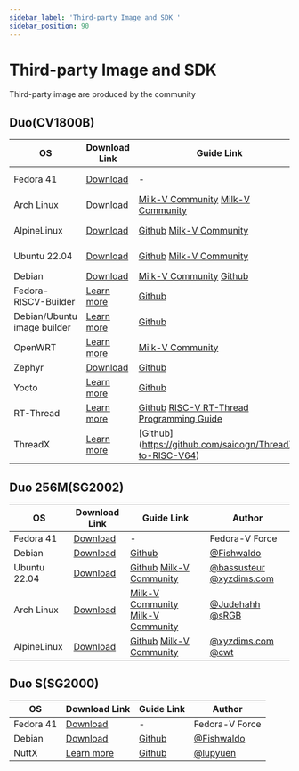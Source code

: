 ```yaml
---
sidebar_label: 'Third-party Image and SDK '
sidebar_position: 90
---
```


# Third-party Image and SDK

Third-party image are produced by the community

## Duo(CV1800B)

| OS                          | Download Link                                                                                                   | Guide Link                                                                                                                                                                                                                   | Author                                                                                                                                                                       |
| --------------------------- | --------------------------------------------------------------------------------------------------------------- | ---------------------------------------------------------------------------------------------------------------------------------------------------------------------------------------------------------------------------- | ---------------------------------------------------------------------------------------------------------------------------------------------------------------------------- |
| Fedora 41    | [Download](https://mirror.iscas.ac.cn/fedora-riscv/dl/Milk-V/Duo/images/latest/) | - | Fedora-V Force |
| Arch Linux                  | [Download](https://drive.google.com/file/d/1Qf8ioR29KCsvt2MIWre168Um9Q8ot_z5/view?usp=sharing)                  | [Milk-V Community](https://community.milkv.io/t/arch-linux-on-milkv-duo-milkv-duo-arch-linux/329) [Milk-V Community](https://community.milkv.io/t/debian-arch-linux-on-milkv-duo-256m-milkv-duo-256m-debian-arch-linux/1110) | [@Judehahh](https://community.milkv.io/u/Judehahh) [@sRGB](https://community.milkv.io/u/srgb/summary)                                                                        |
| AlpineLinux                 | [Download](https://drive.google.com/file/d/1LfebzdIubEVe0RRMwWAD5QA5LjK-8sv5/view?usp=drive_link)               | [Github](https://github.com/cwt/duo-buildroot-sdk/releases/tag/poc1) [Milk-V Community](https://community.milkv.io/t/alpine-linux-on-the-duo/700/5)                                                                          | [@xyzdims.com](https://xyzdims.com/3d-printers/misc-hardware-notes/iot-milk-v-duo-risc-v-esbc-running-linux/#AlpineLinux_Disk_Image) [@cwt](https://github.com/cwt)          |
| Ubuntu 22.04                | [Download](https://drive.google.com/file/d/1y1NQamzUDzot_kVT2yKkbusoJmtvH5tD/view?usp=sharing)                  | [Github](https://github.com/bassusteur/milkv-duo-ubuntu) [Milk-V Community](https://community.milkv.io/t/ubuntu-on-the-milk-v-duo/960)                                                                                       | [@bassusteur](https://github.com/bassusteur) [@xyzdims.com](https://xyzdims.com/3d-printers/misc-hardware-notes/iot-milk-v-duo-risc-v-esbc-running-linux/#Ubuntu_Disk_Image) |
| Debian                      | [Download](https://drive.google.com/file/d/1TqMuFsRo5Es2Y6-qAyxV8jnFdAkcCp4v/view?usp=sharing)                  | [Milk-V Community](https://community.milkv.io/t/milkv-duo-duo-debian-full-7z-519m-download/862) [Github](https://github.com/hongwenjun/riscv64/tree/main/milkv-duo)                                                          | [@sRGB](https://community.milkv.io/u/srgb/summary)                                                                                                                           |
| Fedora-RISCV-Builder        | [Learn more](https://github.com/chainsx/fedora-riscv-builder)                                                   | [Github](https://github.com/chainsx/fedora-riscv-builder)                                                                                                                                                                    | [@chainsx](https://github.com/chainsx)                                                                                                                                        |
| Debian/Ubuntu image builder | [Learn more](https://community.milkv.io/t/milk-v-duo-debian-ubuntu-image-builder/1424)                          | [Github](https://github.com/logicethos/Milk-V_Duo_Linux2SD)                                                                                                                                                                  | [@Logic Ethos Ltd](https://github.com/logicethos)                                                                                                                            |
| OpenWRT                     | [Learn more](https://github.com/Pillar1989/VizOS)                                                               | [Milk-V Community](https://community.milkv.io/t/openwrt-on-milkv-duo-milkv-duo-openwrt/1025)                                                                                                                                 | [@Baozhu](https://community.milkv.io/u/Baozhu) [@Pillar1989](https://github.com/Pillar1989)                                                                                  |
| Zephyr                      | [Download](https://github.com/kinsamanka/milkv-zephyros/releases/download/v0.1.1-alpha/milkv-duo_sdcard.img.gz) | [Github](https://github.com/kinsamanka/milkv-zephyros)                                                                                                                                                                       | [@kinsamanka](https://github.com/kinsamanka)                                                                                                                                 |
| Yocto                       | [Learn more](https://github.com/kinsamanka/meta-milkv/blob/master/README.md)                                    | [Github](https://github.com/kinsamanka/meta-milkv)                                                                                                                                                                           | [@kinsamanka](https://github.com/kinsamanka)                                                                                                                                 |
| RT-Thread                   | [Learn more](https://github.com/RT-Thread/rt-thread/tree/master/bsp/cvitek)                                     | [Github](https://github.com/RT-Thread/rt-thread/tree/master/bsp/cvitek)  [RISC-V RT-Thread Programming Guide](https://riscv-rtthread-programming-manual.readthedocs.io/zh-cn/latest/)                                        | [@hflyingcys](https://github.com/flyingcys)                                                                                                                                  |
| ThreadX                     | [Learn more](https://github.com/saicogn/ThreadX-to-RISC-V64)                                                    | [Github] (https://github.com/saicogn/ThreadX-to-RISC-V64)                                                                                                                                                                    | [@hsaicogn](https://github.com/saicogn)                                                                                                                                      |


## Duo 256M(SG2002)

| OS           | Download Link                                                                      | Guide Link                                                                                                                                                                                                                   | Author                                                                                                                                                                       |
| ------------ | ---------------------------------------------------------------------------------- | ---------------------------------------------------------------------------------------------------------------------------------------------------------------------------------------------------------------------------- | ---------------------------------------------------------------------------------------------------------------------------------------------------------------------------- |
| Fedora 41    | [Download](https://mirror.iscas.ac.cn/fedora-riscv/dl/Milk-V/Duo256M/images/latest/) | - | Fedora-V Force |
| Debian       | [Download](https://github.com/Fishwaldo/sophgo-sg200x-debian/releases/tag/v1.2.0)  | [Github](https://github.com/Fishwaldo/sophgo-sg200x-debian)                                                                                                                                                                  | [@Fishwaldo](https://github.com/Fishwaldo)                                                                                                                                   |
| Ubuntu 22.04 | [Download](https://drive.google.com/file/d/1mkzLhvtjJup3GbgWKZdwL80PZMMXg7n1/view) | [Github](https://github.com/bassusteur/milkv-duo-ubuntu) [Milk-V Community](https://community.milkv.io/t/ubuntu-on-the-milk-v-duo/960)                                                                                       | [@bassusteur](https://github.com/bassusteur) [@xyzdims.com](https://xyzdims.com/3d-printers/misc-hardware-notes/iot-milk-v-duo-risc-v-esbc-running-linux/#Ubuntu_Disk_Image) |
| Arch Linux   | [Download](https://drive.google.com/file/d/16qJTmEtFFTkS-mIRFdaj4Prbi2QezjMI/view) | [Milk-V Community](https://community.milkv.io/t/arch-linux-on-milkv-duo-milkv-duo-arch-linux/329) [Milk-V Community](https://community.milkv.io/t/debian-arch-linux-on-milkv-duo-256m-milkv-duo-256m-debian-arch-linux/1110) | [@Judehahh](https://community.milkv.io/u/Judehahh) [@sRGB](https://community.milkv.io/u/srgb/summary)                                                                        |
| AlpineLinux  | [Download](https://drive.google.com/file/d/1zhhB6AdgvjjuzBWjY6TchdX5b0uNWzP-/view) | [Github](https://github.com/cwt/duo-buildroot-sdk/releases/tag/poc1) [Milk-V Community](https://community.milkv.io/t/alpine-linux-on-the-duo/700/5)                                                                          | [@xyzdims.com](https://xyzdims.com/3d-printers/misc-hardware-notes/iot-milk-v-duo-risc-v-esbc-running-linux/#AlpineLinux_Disk_Image) [@cwt](https://github.com/cwt)          |

## Duo S(SG2000)

| OS     | Download Link                                                                     | Guide Link                                                  | Author                                     |
| ------ | --------------------------------------------------------------------------------- | ----------------------------------------------------------- | ------------------------------------------ |
| Fedora 41    | [Download](https://mirror.iscas.ac.cn/fedora-riscv/dl/Milk-V/DuoS/images/latest/) | - | Fedora-V Force |
| Debian | [Download](https://github.com/Fishwaldo/sophgo-sg200x-debian/releases/tag/v1.2.0) | [Github](https://github.com/Fishwaldo/sophgo-sg200x-debian) | [@Fishwaldo](https://github.com/Fishwaldo) |
| NuttX  | [Learn more](https://github.com/lupyuen/nuttx-sg2000)                             | [Github](https://github.com/lupyuen/nuttx-sg2000)           | [@lupyuen](https://github.com/lupyuen)     |

